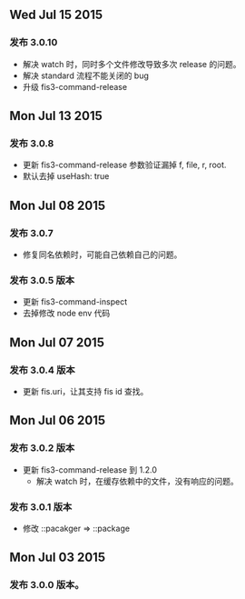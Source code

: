## Wed Jul 15 2015

### 发布 3.0.10

- 解决 watch 时，同时多个文件修改导致多次 release 的问题。
- 解决 standard 流程不能关闭的 bug
- 升级 fis3-command-release

## Mon Jul 13 2015
### 发布 3.0.8

- 更新 fis3-command-release 参数验证漏掉 f, file, r, root.
- 默认去掉 useHash: true


## Mon Jul 08 2015
### 发布 3.0.7

- 修复同名依赖时，可能自己依赖自己的问题。

### 发布 3.0.5 版本

- 更新 fis3-command-inspect
- 去掉修改 node env 代码


## Mon Jul 07 2015

### 发布 3.0.4 版本

- 更新 fis.uri，让其支持 fis id 查找。

## Mon Jul 06 2015

### 发布 3.0.2 版本

- 更新 fis3-command-release 到 1.2.0
  - 解决 watch 时，在缓存依赖中的文件，没有响应的问题。

### 发布 3.0.1 版本

- 修改 ::pacakger => ::package

## Mon Jul 03 2015

### 发布 3.0.0 版本。
